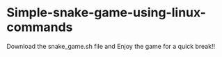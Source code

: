 # Simple-snake-game-using-linux-commands

Download the snake_game.sh file and Enjoy the game for a quick break!!
